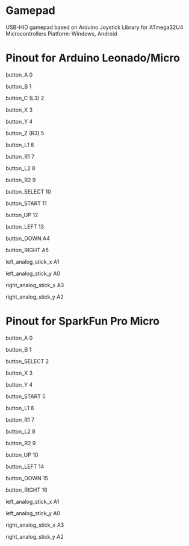 # Gamepad
USB-HID gamepad based on Arduino Joystick Library for ATmega32U4 Microcontrollers
Platform: Windows, Android

# Pinout for Arduino Leonado/Micro

button_A 0

button_B 1

button_C (L3) 2

button_X 3

button_Y 4

button_Z (R3) 5

button_L1 6

button_R1 7

button_L2 8

button_R2 9

button_SELECT 10

button_START 11

button_UP 12

button_LEFT 13

button_DOWN A4

button_RIGHT A5

left_analog_stick_x A1

left_analog_stick_y A0

right_analog_stick_x A3

right_analog_stick_y A2


# Pinout for SparkFun Pro Micro

button_A 0

button_B 1

button_SELECT 2

button_X 3

button_Y 4

button_START 5

button_L1 6

button_R1 7

button_L2 8

button_R2 9

button_UP 10

button_LEFT 14

button_DOWN 15

button_RIGHT 16

left_analog_stick_x A1

left_analog_stick_y A0

right_analog_stick_x A3

right_analog_stick_y A2
